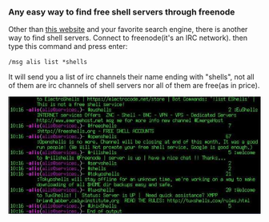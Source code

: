 ### Any easy way to find free shell servers through freenode
Other than [this website](http://shells.red-pill.eu) and your favorite 
search engine, there is another way to find shell servers.
Connect to freenode(it's an IRC network). then type this command and 
press enter:
```
/msg alis list *shells
```
It will send you a list of irc channels their name ending with "shells", 
not all of them are irc channels of shell servers nor all of them are 
free(as in price).

![Finding shell servers using freenode](../imgs/finding-shell-servers-using-freenode.jpg)
